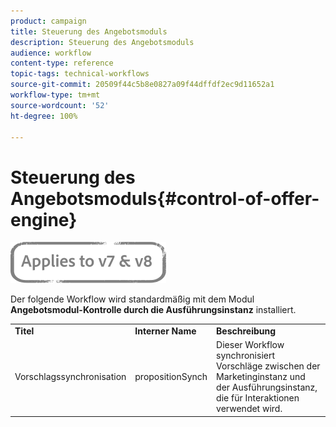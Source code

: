 ```yaml
---
product: campaign
title: Steuerung des Angebotsmoduls
description: Steuerung des Angebotsmoduls
audience: workflow
content-type: reference
topic-tags: technical-workflows
source-git-commit: 20509f44c5b8e0827a09f44dffdf2ec9d11652a1
workflow-type: tm+mt
source-wordcount: '52'
ht-degree: 100%

---
```



# Steuerung des Angebotsmoduls{#control-of-offer-engine}

![](../../assets/common.svg)

Der folgende Workflow wird standardmäßig mit dem Modul **Angebotsmodul-Kontrolle durch die Ausführungsinstanz** installiert.

<table> 
 <tbody> 
  <tr> 
   <td> <strong>Titel</strong><br /> </td> 
   <td> <strong>Interner Name</strong><br /> </td> 
   <td> <strong>Beschreibung</strong><br /> </td> 
  </tr> 
  <tr> 
   <td> <span class="uicontrol">Vorschlagssynchronisation</span> <br /> </td> 
   <td> <span class="uicontrol">propositionSynch</span> <br /> </td> 
   <td> Dieser Workflow synchronisiert Vorschläge zwischen der Marketinginstanz und der Ausführungsinstanz, die für Interaktionen verwendet wird.<br /> </td> 
  </tr> 
 </tbody> 
</table>

